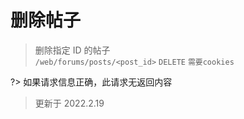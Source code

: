 # 删除帖子

> 删除指定 ID 的帖子  
> `/web/forums/posts/<post_id>` `DELETE` `需要cookies`

?> 如果请求信息正确，此请求无返回内容

> 更新于 2022.2.19
